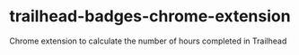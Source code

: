 # trailhead-badges-chrome-extension
Chrome extension to calculate the number of hours completed in Trailhead
